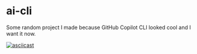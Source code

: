 # ai-cli

Some random project I made because GitHub Copilot CLI looked cool and I want it now.

[![asciicast](https://asciinema.org/a/BiLoeeTY2F12da81vGLf1JGDm.svg)](https://asciinema.org/a/BiLoeeTY2F12da81vGLf1JGDm)